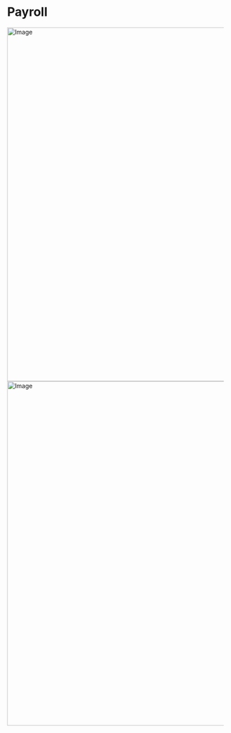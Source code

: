 # Payroll

<img width="1451" height="821" alt="Image" src="https://github.com/user-attachments/assets/846633f7-1c36-4dc0-bacf-9589fff6de53" />

<img width="1337" height="799" alt="Image" src="https://github.com/user-attachments/assets/1da9b2a1-970e-4bf3-8ed6-89ab47249fb9" />
